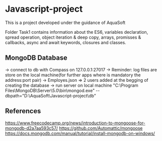 # Javascript-project
This is a project developed under the guidance of AquaSoft

Folder Task1 contains information about the ES6, variables declaration,
spread operation, object iteration & deep copy, arrays, promisses & callbacks,
async and await keywords, closures and classes.

## MongoDB Database
-> connect to db with Compass on 127.0.0.1:27017
-> Reminder: log files are store on the local machine(for further apps where is mandatory the address:port pair)
-> Employes.json => 2 users added at the begging of creating the database
-> run server on local machine "C:\Program Files\MongoDB\Server\5.0\bin\mongod.exe" --dbpath="D:\AquaSoft\Javascript-project\db"



## References
https://www.freecodecamp.org/news/introduction-to-mongoose-for-mongodb-d2a7aa593c57/
https://github.com/Automattic/mongoose
https://docs.mongodb.com/manual/tutorial/install-mongodb-on-windows/